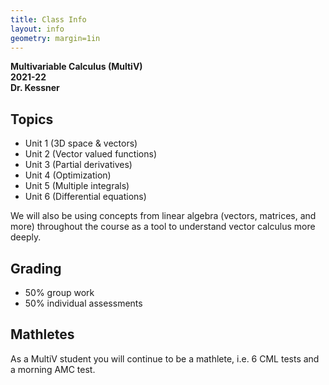 ```yaml
---
title: Class Info
layout: info
geometry: margin=1in
---
```


__Multivariable Calculus (MultiV)__  
__2021-22__   
__Dr. Kessner__  

## Topics

* Unit 1 (3D space & vectors)
* Unit 2 (Vector valued functions)
* Unit 3 (Partial derivatives)
* Unit 4 (Optimization)
* Unit 5 (Multiple integrals)
* Unit 6 (Differential equations)

We will also be using concepts from linear algebra (vectors, matrices, and
more) throughout the course as a tool to understand vector calculus more
deeply.

## Grading

- 50% group work
- 50% individual assessments

## Mathletes

As a MultiV student you will continue to be a mathlete, i.e. 6 CML tests and a
morning AMC test.

